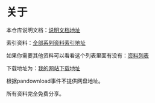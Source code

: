 # 关于

本仓库说明文档：<a href="https://feater.top/exam/15/">说明文档地址</a>

索引资料：<a href="https://feater.top/exam/27/">全部系列资料索引地址</a>

如果你需要其他资料可以看看这个列表里面有没有：<a href="https://feater.top/downloads/list.txt">资料列表</a>

下载地址为：<a href="https://feater.top/downloads">我的网站下载地址</a>

根据pandownload事件不提供网盘地址。

所有资料完全免费分享。